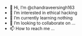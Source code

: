 - 👋 Hi, I’m @chandraveersingh163
- 👀 I’m interested in ethical hacking
- 🌱 I’m currently learning nothing
- 💞️ I’m looking to collaborate on ...
- 📫 How to reach me ...
<!---
chandraveersingh163/chandraveersingh163 is a ✨ special ✨ repository because its `README.md` (this file) appears on your GitHub profile.
You can click the Preview link to take a look at your changes.
--->

